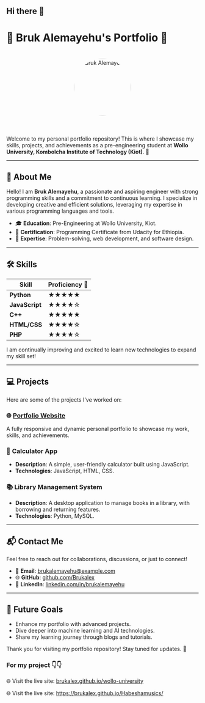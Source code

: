 ## Hi there 👋

# 🌟 Bruk Alemayehu's Portfolio 🌟  

<div align="center">
  <img src="https://github.com/Brukalex.png" alt="Bruk Alemayehu" width="150" height="150" style="border-radius: 50%; margin: 20px;">
</div>  
<br>

Welcome to my personal portfolio repository! This is where I showcase my skills, projects, and achievements as a pre-engineering student at **Wollo University, Kombolcha Institute of Technology (Kiot)**. 🚀  

---

## 🌟 About Me  
Hello! I am **Bruk Alemayehu**, a passionate and aspiring engineer with strong programming skills and a commitment to continuous learning. I specialize in developing creative and efficient solutions, leveraging my expertise in various programming languages and tools.  

- 🎓 **Education**: Pre-Engineering at Wollo University, Kiot.  
- 📜 **Certification**: Programming Certificate from Udacity for Ethiopia.  
- 🔧 **Expertise**: Problem-solving, web development, and software design.  

---

## 🛠️ Skills  

| Skill         | Proficiency 🌟 |
|---------------|----------------|
| **Python**    | ★★★★★         |
| **JavaScript**| ★★★★☆         |
| **C++**       | ★★★★★         |
| **HTML/CSS**  | ★★★★☆         |
| **PHP**       | ★★★★☆         |

I am continually improving and excited to learn new technologies to expand my skill set!  

---

## 💻 Projects  

Here are some of the projects I've worked on:

### 🌐 **[Portfolio Website](https://brukalex.github.io/portfolio)**  
A fully responsive and dynamic personal portfolio to showcase my work, skills, and achievements.  

### 🔢 **Calculator App**  
- **Description**: A simple, user-friendly calculator built using JavaScript.  
- **Technologies**: JavaScript, HTML, CSS.  

### 📚 **Library Management System**  
- **Description**: A desktop application to manage books in a library, with borrowing and returning features.  
- **Technologies**: Python, MySQL.  

---

## 📬 Contact Me  

Feel free to reach out for collaborations, discussions, or just to connect!  

- 📧 **Email**: brukalemayehu@example.com  
- 🌐 **GitHub**: [github.com/Brukalex](https://github.com/Brukalex)  
- 💼 **LinkedIn**: [linkedin.com/in/brukalemayehu](#)  

---

## 🎯 Future Goals  

- Enhance my portfolio with advanced projects.  
- Dive deeper into machine learning and AI technologies.  
- Share my learning journey through blogs and tutorials.  

Thank you for visiting my portfolio repository! Stay tuned for updates. 🌟


### For my project 👇👇


🌐 Visit the live site: [brukalex.github.io/wollo-university](http://brukalex.github.io/wollo-university)


🌐 Visit the live site: https://brukalex.github.io/Habeshamusics/
